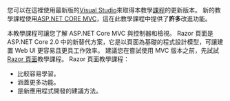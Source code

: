 您可以在這裡使用最新版的[Visual Studio](https://visualstudio.microsoft.com/)來取得本教學[課程](https://docs.microsoft.com/aspnet/core/tutorials/first-mvc-app/start-mvc)的更新版本。 新的教學課程使用[ASP.NET CORE MVC](https://docs.microsoft.com/aspnet/core/mvc/)，這在此教學課程中提供了**許多**改進功能。

本教學課程可讓您了解 ASP.NET Core MVC 與控制器和檢視。 Razor 頁面是 ASP.NET Core 2.0 中的新替代方案，它是以頁面為基礎的程式設計模型，可讓建置 Web UI 更容易且更具工作效率。 建議您在嘗試使用 MVC 版本之前，先試試 [Razor 頁面](https://docs.microsoft.com/aspnet/core/mvc/razor-pages)教學課程。 Razor 頁面教學課程：

* 比較容易學習。
* 涵蓋更多功能。
* 是新應用程式開發的建議方法。
